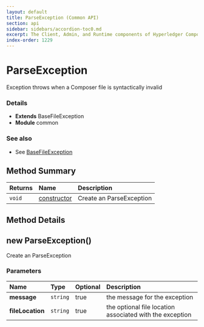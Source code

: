 ```yaml
---
layout: default
title: ParseException (Common API)
section: api
sidebar: sidebars/accordion-toc0.md
excerpt: The Client, Admin, and Runtime components of Hyperledger Composer .
index-order: 1229
---
```

# ParseException

Exception throws when a Composer file is syntactically invalid

### Details
- **Extends** BaseFileException
- **Module** common

### See also
- See [BaseFileException](basefileexception)


## Method Summary
| Returns | Name | Description |
| :--------  | :---- | :----------- |
| `void` | [constructor](#constructor-string-string) | Create an ParseException  |


## Method Details


## new ParseException() 




Create an ParseException







### Parameters
| Name | Type | Optional | Description |
| :-----------  | :----------- | :----------- | :----------- |
|**message**|`string`|true|the message for the exception|
|**fileLocation**|`string`|true|the optional file location associated with the exception|


 
